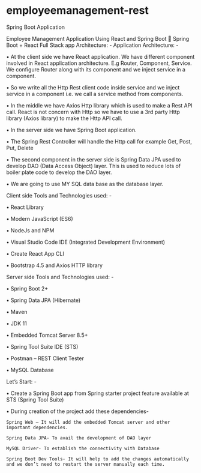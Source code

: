 # employeemanagement-rest
Spring Boot Application

Employee Management Application Using React and Spring Boot
	Spring Boot + React Full Stack app Architecture: -
Application Architecture: -

•	At the client side we have React application. We have different component involved in React application architecture. E.g Router, Component, Service. We configure Router along with its component and we inject service in a component.

•	So we write all the Http Rest client code inside service and we inject service in a component i.e. we call a service method from components.

•	In the middle we have Axios Http library which is used to make a Rest API call. React is not concern with Http so we have to use a 3rd party Http library (Axios library) to make the Http API call.

•	In the server side we have Spring Boot application.

•	The Spring Rest Controller will handle the Http call for example Get, Post, Put, Delete

•	The second component in the server side is Spring Data JPA used to develop DAO (Data Access Object) layer. This is used to reduce lots of boiler plate code to develop the DAO layer.

•	We are going to use MY SQL data base as the database layer.

Client side Tools and Technologies used: -

•	React Library

•	Modern JavaScript (ES6)

•	NodeJs and NPM

•	Visual Studio Code IDE (Integrated Development Environment)

•	Create React App CLI

•	Bootstrap 4.5 and Axios HTTP library

Server side Tools and Technologies used: -

•	Spring Boot 2+

•	Spring Data JPA (Hibernate)

•	Maven

•	JDK 11

•	Embedded Tomcat Server 8.5+

•	Spring Tool Suite IDE (STS)

•	Postman – REST Client Tester

•	MySQL Database

Let’s Start: -

•	Create a Spring Boot app from Spring starter project feature available at STS (Spring Tool Suite)

•	During creation of the project add these dependencies- 

    Spring Web – It will add the embedded Tomcat server and other important dependencies.
    
    Spring Data JPA- To avail the development of DAO layer
    
    MySQL Driver- To establish the connectivity with Database
    
    Spring Boot Dev Tools- It will help to add the changes automatically and we don’t need to restart the server manually each time.
